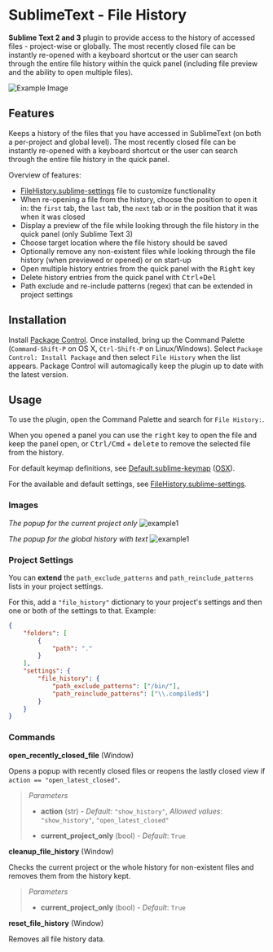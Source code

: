 # SublimeText - File History #

**Sublime Text 2 and 3** plugin
to provide access to the history of accessed files -
project-wise or globally.
The most recently closed file
can be instantly re-opened
with a keyboard shortcut
or the user can search through the entire file history
within the quick panel
(including file preview
and the ability to open multiple files).

![Example Image][img2]


## Features ##

Keeps a history of the files
that you have accessed in SublimeText
(on both a per-project and global level).
The most recently closed file
can be instantly re-opened
with a keyboard shortcut
or the user can search through the entire file history
in the quick panel.

Overview of features:

* [FileHistory.sublime-settings][] file to customize functionality
* When re-opening a file from the history,
  choose the position to open it in:
  the `first` tab,
  the `last` tab,
  the `next` tab
  or in the position that it was
  when it was closed
* Display a preview of the file
  while looking through the file history in the quick panel
  (only Sublime Text 3)
* Choose target location
  where the file history should be saved
* Optionally remove any non-existent files
  while looking through the file history
  (when previewed or opened)
  or on start-up
* Open multiple history entries
  from the quick panel
  with the <kbd>Right</kbd> key
* Delete history entries from the quick panel
  with <kbd>Ctrl+Del</kbd>
* Path exclude and re-include patterns (regex)
  that can be extended in project settings


## Installation ##

Install [Package Control][pck-ctrl].
Once installed,
bring up the Command Palette
(`Command-Shift-P` on OS X, `Ctrl-Shift-P` on Linux/Windows).
Select `Package Control: Install Package`
and then select `File History` when the list appears.
Package Control will automagically keep the plugin up to date
with the latest version.


## Usage ##

To use the plugin,
open the Command Palette
and search for `File History:`.

When you opened a panel
you can use the <kbd>right</kbd> key
to open the file and keep the panel open,
or <kbd>Ctrl/Cmd</kbd> + <kbd>delete</kbd>
to remove the selected file from the history.

For default keymap definitions,
see [Default.sublime-keymap][keymap] ([OSX][keymap-osx]).

For the available and default settings,
see [FileHistory.sublime-settings][].

### Images ###

*The popup for the current project only*
![example1][img1]

*The popup for the global history with text*
![example1][img2]

### Project Settings ###

You can **extend**
the `path_exclude_patterns` and `path_reinclude_patterns` lists
in your project settings.

For this,
add a `"file_history"` dictionary
to your project's settings
and then one or both of the settings to that.
Example:

```json
{
    "folders": [
        {
            "path": "."
        }
    ],
    "settings": {
        "file_history": {
            "path_exclude_patterns": ["/bin/"],
            "path_reinclude_patterns": ["\\.compiled$"]
        }
    }
}
```

### Commands ###

**open_recently_closed_file** (Window)

Opens a popup with recently closed files
or reopens the lastly closed view
if `action == "open_latest_closed"`.

> *Parameters*
>
> - **action** (str) -
>   *Default*: `"show_history"`,
>   *Allowed values*: `"show_history"`, `"open_latest_closed"`
>
> - **current_project_only** (bool) -
>   *Default*: `True`

**cleanup_file_history** (Window)

Checks the current project
or the whole history
for non-existent files
and removes them from the history kept.

>   *Parameters*
>
>   - **current_project_only** (bool) -
>     *Default*: `True`

**reset_file_history** (Window)

Removes all file history data.


[github]: https://github.com/FichteFoll/sublimetext-filehistory "Github.com: FichteFoll/sublime-filehistory"
[pck-ctrl]: http://wbond.net/sublime_packages/package_control "Sublime Package Control by wbond"

[FileHistory.sublime-settings]: FileHistory.sublime-settings

[keymap]: Default.sublime-keymap "Default.sublime-keymap"
[keymap-osx]: Default%20%28OSX%29.sublime-keymap "Default (OSX).sublime-keymap"

[img1]: http://i.imgur.com/B5ViHHv.png
[img2]: http://i.imgur.com/y40CEFo.png
